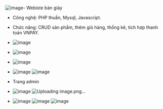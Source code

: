 ![image](https://github.com/user-attachments/assets/14b30ce3-9c6b-4bb3-af98-93682233279b)- Webiste bán giày
- Công nghệ: PHP thuần, Mysql, Javascript.
- Chức năng: CRUD sản phẩm, thêm giỏ hàng, thống kê, tích hợp thanh toán VNPAY.
- ![image](https://github.com/user-attachments/assets/e5486a8c-fea7-4d97-a788-eadbc1f3a3f3)
- ![image](https://github.com/user-attachments/assets/a34613e3-b903-44bd-bfac-cf5bb2125e3a)
- ![image](https://github.com/user-attachments/assets/4beaf4b0-04e1-4495-b5ae-371f228d9985)
- ![image](https://github.com/user-attachments/assets/aa8006e0-f154-479b-908a-56df9878b18e)
![image](https://github.com/user-attachments/assets/7e2e9c84-3320-46ad-9ae5-55acb72fef80)

- Trang admin
- ![image](https://github.com/user-attachments/assets/10a8eb90-9c99-42a0-b5ad-e34c9b82518e)
![Uploading image.png…]()

- ![image](https://github.com/user-attachments/assets/44933450-0750-4121-a6b7-53b937e54804)
![image](https://github.com/user-attachments/assets/c3d09414-bfd1-43b4-98c1-381d6113214f)
![image](https://github.com/user-attachments/assets/334a4353-fee1-47d6-80ce-9f77cd0ab250)
